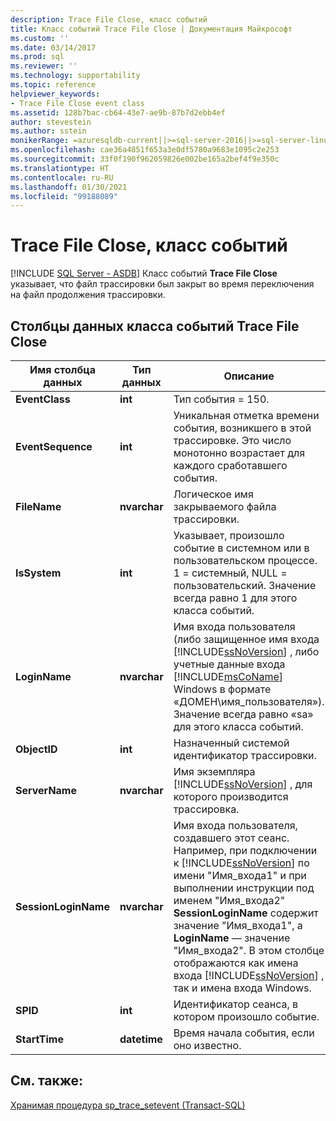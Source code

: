 ```yaml
---
description: Trace File Close, класс событий
title: Класс событий Trace File Close | Документация Майкрософт
ms.custom: ''
ms.date: 03/14/2017
ms.prod: sql
ms.reviewer: ''
ms.technology: supportability
ms.topic: reference
helpviewer_keywords:
- Trace File Close event class
ms.assetid: 128b7bac-cb64-43e7-ae9b-87b7d2ebb4ef
author: stevestein
ms.author: sstein
monikerRange: =azuresqldb-current||>=sql-server-2016||>=sql-server-linux-2017||=azuresqldb-mi-current
ms.openlocfilehash: cae36a4851f653a3e0df5780a9683e1095c2e253
ms.sourcegitcommit: 33f0f190f962059826e002be165a2bef4f9e350c
ms.translationtype: HT
ms.contentlocale: ru-RU
ms.lasthandoff: 01/30/2021
ms.locfileid: "99188089"
---
```

# <a name="trace-file-close-event-class"></a>Trace File Close, класс событий
[!INCLUDE [SQL Server - ASDB](../../includes/applies-to-version/sql-asdb.md)]
   Класс событий **Trace File Close** указывает, что файл трассировки был закрыт во время переключения на файл продолжения трассировки.  
  
## <a name="trace-file-close-event-class-data-columns"></a>Столбцы данных класса событий Trace File Close  
  
|Имя столбца данных|Тип данных|Описание|Идентификатор столбца|Фильтруемый|  
|----------------------|---------------|-----------------|---------------|----------------|  
|**EventClass**|**int**|Тип события = 150.|27|Нет|  
|**EventSequence**|**int**|Уникальная отметка времени события, возникшего в этой трассировке. Это число монотонно возрастает для каждого сработавшего события.|51|Нет|  
|**FileName**|**nvarchar**|Логическое имя закрываемого файла трассировки.|36|Да|  
|**IsSystem**|**int**|Указывает, произошло событие в системном или в пользовательском процессе. 1 = системный, NULL = пользовательский. Значение всегда равно 1 для этого класса событий.|60|Да|  
|**LoginName**|**nvarchar**|Имя входа пользователя (либо защищенное имя входа [!INCLUDE[ssNoVersion](../../includes/ssnoversion-md.md)] , либо учетные данные входа [!INCLUDE[msCoName](../../includes/msconame-md.md)] Windows в формате «ДОМЕН\имя_пользователя»). Значение всегда равно «sa» для этого класса событий.|11|Да|  
|**ObjectID**|**int**|Назначенный системой идентификатор трассировки.|22|Да|  
|**ServerName**|**nvarchar**|Имя экземпляра [!INCLUDE[ssNoVersion](../../includes/ssnoversion-md.md)] , для которого производится трассировка.|26|Нет|  
|**SessionLoginName**|**nvarchar**|Имя входа пользователя, создавшего этот сеанс. Например, при подключении к [!INCLUDE[ssNoVersion](../../includes/ssnoversion-md.md)] по имени "Имя_входа1" и при выполнении инструкции под именем "Имя_входа2" **SessionLoginName** содержит значение "Имя_входа1", а **LoginName** — значение "Имя_входа2". В этом столбце отображаются как имена входа [!INCLUDE[ssNoVersion](../../includes/ssnoversion-md.md)] , так и имена входа Windows.|64|Да|  
|**SPID**|**int**|Идентификатор сеанса, в котором произошло событие.|12|Да|  
|**StartTime**|**datetime**|Время начала события, если оно известно.|14|Да|  
  
## <a name="see-also"></a>См. также:  
 [Хранимая процедура sp_trace_setevent (Transact-SQL)](../../relational-databases/system-stored-procedures/sp-trace-setevent-transact-sql.md)  
  
  
